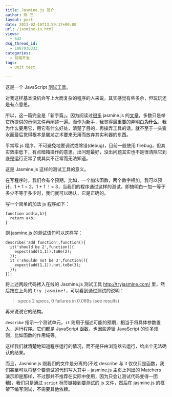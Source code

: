 ```yaml
---
title: Jasmine.js 简介
author: 陈 三
layout: post
date: 2013-02-16T13:59:17+00:00
url: /jasmine-js.html
views:
  - 642
dsq_thread_id:
  - 1087030333
categories:
  - 前端开发
tags:
  - Unit test

---
```

这是一个 JavaScript [测试工具][1]。

对我这样基本没机会写上大而复杂的程序的人来说，其实感觉有些多余，但玩玩还是有点意思。

所以，这一篇完全是「新手篇」。因为阅读过[很多][2] jasmine.js 的[文][3][章][4]，多数只是举它所提供的示例文件再阐述一遍。而作为新手，我觉得最重要的弄明白**为什么**，我为什么要用它，用它有什么好处，清楚了目的，再操弄工具的话，就不至于一头雾水而最后觉得根本是屠龙之术要来无用而放弃其实利器的东西。

平常写 js 程序，不可避免地要调试或除错(debug)，目前一般使用 firebug，但其实效率低下，有点暗箱操作的意思。出问题最好，没出问题其实也不是很清除它到底是运行正常了或其实不正常而无法知道。

这是 Jasmine.js 这样的测试工具的意义。

在写程序时，我们会有个预期，比如，一个加法函数，两个数字相加，我可以预计，1 + 1 = 2，1 + 1 ！= 3，当我们的程序通过这样的测试，即搞明白一加一等于多少不等于多少时，我们就可以确认，它是正确的。

写一个简单的加法 js 程序如下：

    function add(a,b){
      return a+b;
    }
    

则 jasmine.js 的测试语句可以这样写：

    describe('add function',function(){
      it('should be 2',function(){
        expect(add(1,1)).toBe(2);
      });
      it ('shouldn not be 3',function(){
        expect(add(1,1)).not.toBe(3);
      });
    });
    

将上述两段代码拷入在线的 Jasmine.js 测试工具 <http://tryjasmine.com/> 里，然后按左上角的 <kbd>try jasmine!</kbd>，可以看到通过测试的说明：

> specs 2 specs, 0 failures in 0.069s (see results)

再来说说它的结构。

`describe` 指示一个测试单元，`it` 则用于描述可能的预期，相当于将具体参数置入，运行程序。它们都是 JavaScript 函数，也因些遵循 JavaScript 的许多规则，比如函数的作用域等。

这样我们就清楚地知道程序运行的情况，而不是任由浏览器去运行，给出个无法确认的结果。

而且，Jasmine.js 跟我们的文件是分离的(不过 describe 与 it 仅仅只是函数，我们甚至可以将整个要测试的代码写入其中 &#8211; jasmine.js 主页上列出的 Matchers 演示即是那样，不过那并不推荐在实际中使用，因为只会让测试代码变得一团糟)，我们只是通过 `script` 标签链接到要测试的 js 文件，然后在 jasmine.js 的框架下编写测试，不需要其他依赖。

 [1]: http://pivotal.github.com/jasmine/
 [2]: https://www.adobe.com/devnet/html5/articles/unit-test-javascript-applications-with-jasmine.html
 [3]: http://ivanjovanovic.com/2011/07/22/introduction-to-javascript-bdd-testing-with-jasmine-library/
 [4]: http://net.tutsplus.com/tutorials/javascript-ajax/testing-your-javascript-with-jasmine/